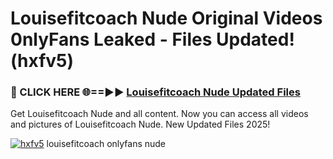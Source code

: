 # Louisefitcoach Nude Original Videos 0nlyFans Leaked - Files Updated! (hxfv5)

<h3>🔴 CLICK HERE 🌐==►► <a href="https://tinyurl.com/52m3yx9h" rel="nofollow">Louisefitcoach Nude Updated Files</a></h3>

Get Louisefitcoach Nude and all content. Now you can access all videos and pictures of Louisefitcoach Nude. New Updated Files 2025!

[![hxfv5](https://i.imgur.com/TnHtlc8.gif)](https://tinyurl.com/52m3yx9h)
louisefitcoach onlyfans nude